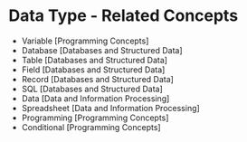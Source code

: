 # Data Type - Related Concepts

- Variable [Programming Concepts]
- Database [Databases and Structured Data]
- Table [Databases and Structured Data]
- Field [Databases and Structured Data]
- Record [Databases and Structured Data]
- SQL [Databases and Structured Data]
- Data [Data and Information Processing]
- Spreadsheet [Data and Information Processing]
- Programming [Programming Concepts]
- Conditional [Programming Concepts]

